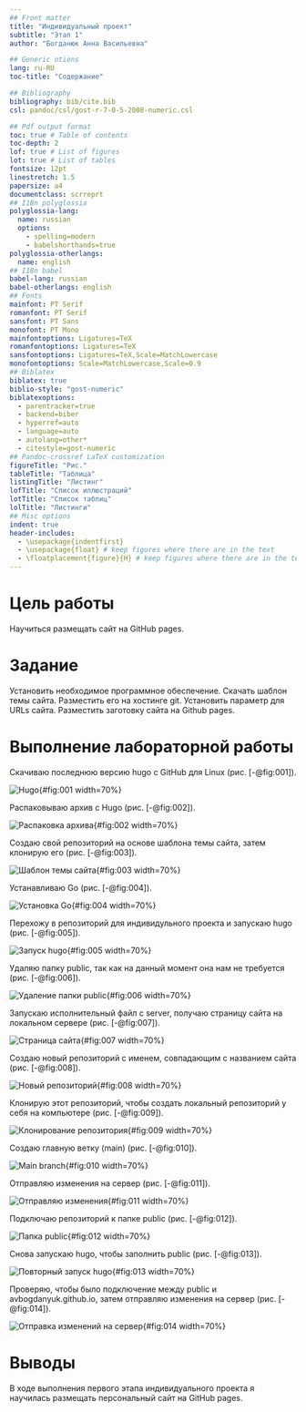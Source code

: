 ```yaml
---
## Front matter
title: "Индивидуальный проект"
subtitle: "Этап 1"
author: "Богданюк Анна Васильевна"

## Generic otions
lang: ru-RU
toc-title: "Содержание"

## Bibliography
bibliography: bib/cite.bib
csl: pandoc/csl/gost-r-7-0-5-2008-numeric.csl

## Pdf output format
toc: true # Table of contents
toc-depth: 2
lof: true # List of figures
lot: true # List of tables
fontsize: 12pt
linestretch: 1.5
papersize: a4
documentclass: scrreprt
## I18n polyglossia
polyglossia-lang:
  name: russian
  options:
	- spelling=modern
	- babelshorthands=true
polyglossia-otherlangs:
  name: english
## I18n babel
babel-lang: russian
babel-otherlangs: english
## Fonts
mainfont: PT Serif
romanfont: PT Serif
sansfont: PT Sans
monofont: PT Mono
mainfontoptions: Ligatures=TeX
romanfontoptions: Ligatures=TeX
sansfontoptions: Ligatures=TeX,Scale=MatchLowercase
monofontoptions: Scale=MatchLowercase,Scale=0.9
## Biblatex
biblatex: true
biblio-style: "gost-numeric"
biblatexoptions:
  - parentracker=true
  - backend=biber
  - hyperref=auto
  - language=auto
  - autolang=other*
  - citestyle=gost-numeric
## Pandoc-crossref LaTeX customization
figureTitle: "Рис."
tableTitle: "Таблица"
listingTitle: "Листинг"
lofTitle: "Список иллюстраций"
lotTitle: "Список таблиц"
lolTitle: "Листинги"
## Misc options
indent: true
header-includes:
  - \usepackage{indentfirst}
  - \usepackage{float} # keep figures where there are in the text
  - \floatplacement{figure}{H} # keep figures where there are in the text
---
```


# Цель работы

Научиться размещать сайт на GitHub pages.

# Задание

Установить необходимое программное обеспечение.
Скачать шаблон темы сайта.
Разместить его на хостинге git.
Установить параметр для URLs сайта.
Разместить заготовку сайта на Github pages.

# Выполнение лабораторной работы

Скачиваю последнюю версию hugo с GitHub для Linux (рис. [-@fig:001]).

![Hugo](image/1.png){#fig:001 width=70%}

Распаковываю архив с Hugo (рис. [-@fig:002]).

![Распаковка архива](image/2.png){#fig:002 width=70%}

Создаю свой репозиторий на основе шаблона темы сайта, затем клонирую его (рис. [-@fig:003]).

![Шаблон темы сайта](image/3.png){#fig:003 width=70%}

Устанавливаю Go (рис. [-@fig:004]).

![Установка Go](image/4.png){#fig:004 width=70%}

Перехожу в репозиторий для индивидульного проекта и запускаю hugo (рис. [-@fig:005]).

![Запуск hugo](image/5.png){#fig:005 width=70%}

Удаляю папку public, так как на данный момент она нам не требуется (рис. [-@fig:006]).

![Удаление папки public](image/6.png){#fig:006 width=70%}

Запускаю исполнительный файл с server, получаю страницу сайта на локальном сервере (рис. [-@fig:007]).

![Страница сайта](image/7.png){#fig:007 width=70%}

Создаю новый репозиторий с именем, совпадающим с названием сайта (рис. [-@fig:008]).

![Новый репозиторий](image/8.png){#fig:008 width=70%}

Клонирую этот репозиторий, чтобы создать локальный репозиторий у себя на компьютере (рис. [-@fig:009]).

![Клонирование репозитория](image/9.png){#fig:009 width=70%}

Создаю главную ветку (main) (рис. [-@fig:010]).

![Main branch](image/10.png){#fig:010 width=70%}

Отправляю изменения на сервер (рис. [-@fig:011]).

![Отправляю изменения](image/11.png){#fig:011 width=70%}

Подключаю репозиторий к папке public (рис. [-@fig:012]).

![Папка public](image/12.png){#fig:012 width=70%}

Снова запускаю hugo, чтобы заполнить public (рис. [-@fig:013]).

![Повторный запуск hugo](image/13.png){#fig:013 width=70%}

Проверяю, чтобы было подключение между public и avbogdanyuk.github.io, затем отправляю изменения на сервер (рис. [-@fig:014]).

![Отправка изменений на сервер](image/14.png){#fig:014 width=70%}

# Выводы

В ходе выполнения первого этапа индивидуального проекта я научилась размещать персональный сайт на GitHub pages.
